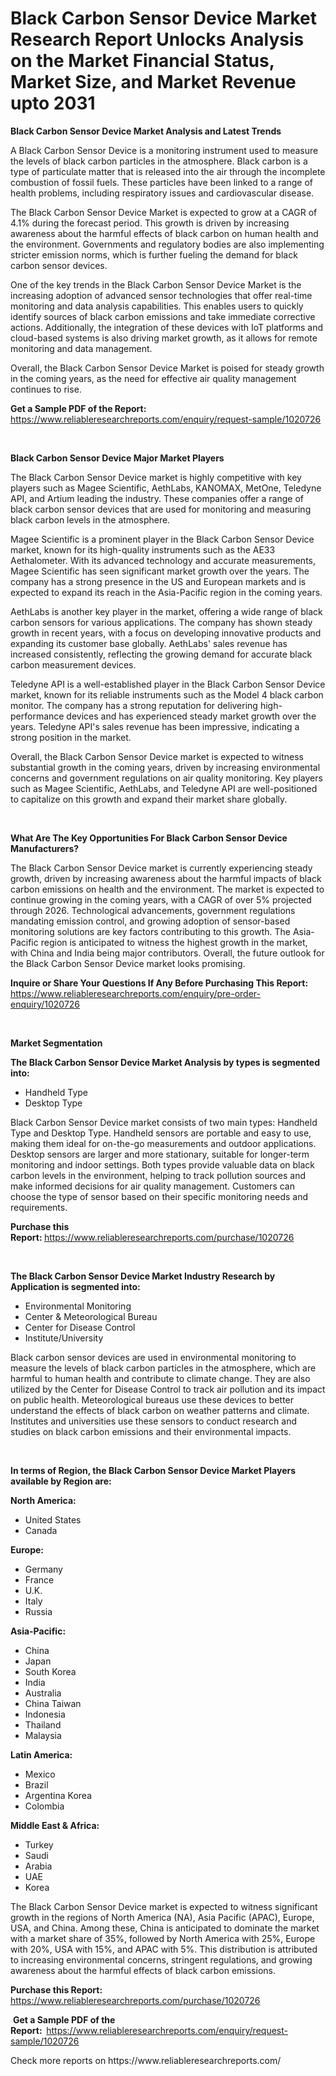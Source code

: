 <p><h1>Black Carbon Sensor Device Market Research Report Unlocks Analysis on the Market Financial Status, Market Size, and Market Revenue upto 2031</h1></p><p><strong>Black Carbon Sensor Device Market Analysis and Latest Trends</strong></p>
<p><p>A Black Carbon Sensor Device is a monitoring instrument used to measure the levels of black carbon particles in the atmosphere. Black carbon is a type of particulate matter that is released into the air through the incomplete combustion of fossil fuels. These particles have been linked to a range of health problems, including respiratory issues and cardiovascular disease.</p><p>The Black Carbon Sensor Device Market is expected to grow at a CAGR of 4.1% during the forecast period. This growth is driven by increasing awareness about the harmful effects of black carbon on human health and the environment. Governments and regulatory bodies are also implementing stricter emission norms, which is further fueling the demand for black carbon sensor devices.</p><p>One of the key trends in the Black Carbon Sensor Device Market is the increasing adoption of advanced sensor technologies that offer real-time monitoring and data analysis capabilities. This enables users to quickly identify sources of black carbon emissions and take immediate corrective actions. Additionally, the integration of these devices with IoT platforms and cloud-based systems is also driving market growth, as it allows for remote monitoring and data management.</p><p>Overall, the Black Carbon Sensor Device Market is poised for steady growth in the coming years, as the need for effective air quality management continues to rise.</p></p>
<p><strong>Get a Sample PDF of the Report:&nbsp;</strong> <a href="https://www.reliableresearchreports.com/enquiry/request-sample/1020726">https://www.reliableresearchreports.com/enquiry/request-sample/1020726</a></p>
<p>&nbsp;</p>
<p><strong>Black Carbon Sensor Device Major Market Players</strong></p>
<p><p>The Black Carbon Sensor Device market is highly competitive with key players such as Magee Scientific, AethLabs, KANOMAX, MetOne, Teledyne API, and Artium leading the industry. These companies offer a range of black carbon sensor devices that are used for monitoring and measuring black carbon levels in the atmosphere.</p><p>Magee Scientific is a prominent player in the Black Carbon Sensor Device market, known for its high-quality instruments such as the AE33 Aethalometer. With its advanced technology and accurate measurements, Magee Scientific has seen significant market growth over the years. The company has a strong presence in the US and European markets and is expected to expand its reach in the Asia-Pacific region in the coming years.</p><p>AethLabs is another key player in the market, offering a wide range of black carbon sensors for various applications. The company has shown steady growth in recent years, with a focus on developing innovative products and expanding its customer base globally. AethLabs' sales revenue has increased consistently, reflecting the growing demand for accurate black carbon measurement devices.</p><p>Teledyne API is a well-established player in the Black Carbon Sensor Device market, known for its reliable instruments such as the Model 4 black carbon monitor. The company has a strong reputation for delivering high-performance devices and has experienced steady market growth over the years. Teledyne API's sales revenue has been impressive, indicating a strong position in the market.</p><p>Overall, the Black Carbon Sensor Device market is expected to witness substantial growth in the coming years, driven by increasing environmental concerns and government regulations on air quality monitoring. Key players such as Magee Scientific, AethLabs, and Teledyne API are well-positioned to capitalize on this growth and expand their market share globally.</p></p>
<p>&nbsp;</p>
<p><strong>What Are The Key Opportunities For Black Carbon Sensor Device Manufacturers?</strong></p>
<p><p>The Black Carbon Sensor Device market is currently experiencing steady growth, driven by increasing awareness about the harmful impacts of black carbon emissions on health and the environment. The market is expected to continue growing in the coming years, with a CAGR of over 5% projected through 2026. Technological advancements, government regulations mandating emission control, and growing adoption of sensor-based monitoring solutions are key factors contributing to this growth. The Asia-Pacific region is anticipated to witness the highest growth in the market, with China and India being major contributors. Overall, the future outlook for the Black Carbon Sensor Device market looks promising.</p></p>
<p><strong>Inquire or Share Your Questions If Any Before Purchasing This Report:</strong> <a href="https://www.reliableresearchreports.com/enquiry/pre-order-enquiry/1020726">https://www.reliableresearchreports.com/enquiry/pre-order-enquiry/1020726</a></p>
<p>&nbsp;</p>
<p><strong>Market Segmentation</strong></p>
<p><strong>The Black Carbon Sensor Device Market Analysis by types is segmented into:</strong></p>
<p><ul><li>Handheld Type</li><li>Desktop Type</li></ul></p>
<p><p>Black Carbon Sensor Device market consists of two main types: Handheld Type and Desktop Type. Handheld sensors are portable and easy to use, making them ideal for on-the-go measurements and outdoor applications. Desktop sensors are larger and more stationary, suitable for longer-term monitoring and indoor settings. Both types provide valuable data on black carbon levels in the environment, helping to track pollution sources and make informed decisions for air quality management. Customers can choose the type of sensor based on their specific monitoring needs and requirements.</p></p>
<p><strong>Purchase this Report:&nbsp;</strong><a href="https://www.reliableresearchreports.com/purchase/1020726">https://www.reliableresearchreports.com/purchase/1020726</a></p>
<p>&nbsp;</p>
<p><strong>The Black Carbon Sensor Device Market Industry Research by Application is segmented into:</strong></p>
<p><ul><li>Environmental Monitoring</li><li>Center & Meteorological Bureau</li><li>Center for Disease Control</li><li>Institute/University</li></ul></p>
<p><p>Black carbon sensor devices are used in environmental monitoring to measure the levels of black carbon particles in the atmosphere, which are harmful to human health and contribute to climate change. They are also utilized by the Center for Disease Control to track air pollution and its impact on public health. Meteorological bureaus use these devices to better understand the effects of black carbon on weather patterns and climate. Institutes and universities use these sensors to conduct research and studies on black carbon emissions and their environmental impacts.</p></p>
<p>&nbsp;</p>
<p><strong>In terms of Region, the Black Carbon Sensor Device Market Players available by Region are:</strong></p>
<p>
    <p> <strong> North America: </strong>
        <ul>
            <li>United States</li>
            <li>Canada</li>
        </ul>
        </p> 
    <p> <strong> Europe: </strong>
        <ul>
            <li>Germany</li>
            <li>France</li>
            <li>U.K.</li>
            <li>Italy</li>
            <li>Russia</li>
        </ul>
        </p> 
    <p> <strong> Asia-Pacific: </strong>
        <ul>
            <li>China</li>
            <li>Japan</li>
            <li>South Korea</li>
            <li>India</li>
            <li>Australia</li>
            <li>China Taiwan</li>
            <li>Indonesia</li>
            <li>Thailand</li>
            <li>Malaysia</li>
        </ul>
        </p> 
    <p> <strong> Latin America: </strong>
        <ul>
            <li>Mexico</li>
            <li>Brazil</li>
            <li>Argentina Korea</li>
            <li>Colombia</li>
        </ul>
        </p> 
    <p> <strong> Middle East & Africa: </strong>
        <ul>
            <li>Turkey</li>
            <li>Saudi</li>
            <li>Arabia</li>
            <li>UAE</li>
            <li>Korea</li>
        </ul>
    </p>
    </p>
<p><p>The Black Carbon Sensor Device market is expected to witness significant growth in the regions of North America (NA), Asia Pacific (APAC), Europe, USA, and China. Among these, China is anticipated to dominate the market with a market share of 35%, followed by North America with 25%, Europe with 20%, USA with 15%, and APAC with 5%. This distribution is attributed to increasing environmental concerns, stringent regulations, and growing awareness about the harmful effects of black carbon emissions.</p></p>
<p><strong>Purchase this Report: </strong><a href="https://www.reliableresearchreports.com/purchase/1020726">https://www.reliableresearchreports.com/purchase/1020726</a></p>
<p>&nbsp;<strong>Get a Sample PDF of the Report:&nbsp;&nbsp;</strong><a href="https://www.reliableresearchreports.com/enquiry/request-sample/1020726">https://www.reliableresearchreports.com/enquiry/request-sample/1020726</a></p>
<p><strong></strong></p>
<p>Check more reports on https://www.reliableresearchreports.com/</p>